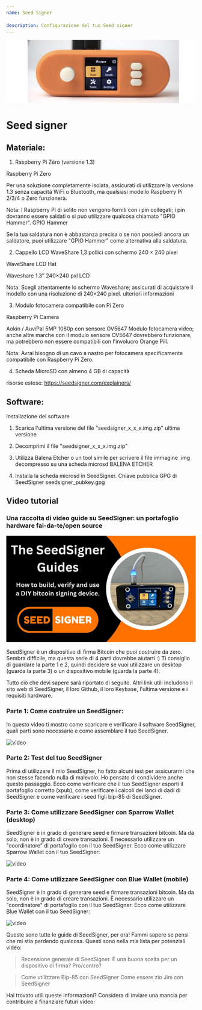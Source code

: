 ```yaml
---
name: Seed Signer

description: Configurazione del tuo Seed signer
---
```


![cover](assets/cover.jpeg)

# Seed signer

## Materiale:

1. Raspberry Pi Zéro (versione 1.3)

Raspberry Pi Zero

Per una soluzione completamente isolata, assicurati di utilizzare la versione 1.3 senza capacità WiFi o Bluetooth, ma qualsiasi modello Raspberry Pi 2/3/4 o Zero funzionerà.

Nota: I Raspberry Pi di solito non vengono forniti con i pin collegati; i pin dovranno essere saldati o si può utilizzare qualcosa chiamato "GPIO Hammer".
GPIO Hammer

Se la tua saldatura non è abbastanza precisa o se non possiedi ancora un saldatore, puoi utilizzare "GPIO Hammer" come alternativa alla saldatura.

2. Cappello LCD WaveShare 1,3 pollici con schermo 240 × 240 pixel

WaveShare LCD Hat

Waveshare 1.3″ 240×240 pxl LCD

Nota: Scegli attentamente lo schermo Waveshare; assicurati di acquistare il modello con una risoluzione di 240×240 pixel.
ulteriori informazioni

3. Modulo fotocamera compatibile con Pi Zero

Raspberry Pi Camera

Aokin / AuviPal 5MP 1080p con sensore OV5647 Modulo fotocamera video; anche altre marche con il modulo sensore OV5647 dovrebbero funzionare, ma potrebbero non essere compatibili con l'involucro Orange Pill.

Nota: Avrai bisogno di un cavo a nastro per fotocamera specificamente compatibile con Raspberry Pi Zero.

4. Scheda MicroSD con almeno 4 GB di capacità

risorse estese: https://seedsigner.com/explainers/

## Software:

Installazione del software

1. Scarica l'ultima versione del file "seedsigner_x_x_x.img.zip"
   ultima versione

2. Decomprimi il file "seedsigner_x_x_x.img.zip"

3. Utilizza Balena Etcher o un tool simile per scrivere il file immagine .img decompresso su una scheda microsd
   BALENA ETCHER

4. Installa la scheda microsd in SeedSigner.
   Chiave pubblica GPG di SeedSigner
   seedsigner_pubkey.gpg

## Video tutorial

### Una raccolta di video guide su SeedSigner: un portafoglio hardware fai-da-te/open source

![image](assets/1.jpeg)

SeedSigner è un dispositivo di firma Bitcoin che puoi costruire da zero. Sembra difficile, ma questa serie di 4 parti dovrebbe aiutarti :) Ti consiglio di guardare la parte 1 e 2, quindi decidere se vuoi utilizzare un desktop (guarda la parte 3) o un dispositivo mobile (guarda la parte 4).

Tutto ciò che devi sapere sarà riportato di seguito. Altri link utili includono il sito web di SeedSigner, il loro Github, il loro Keybase, l'ultima versione e i requisiti hardware.

### Parte 1: Come costruire un SeedSigner:

In questo video ti mostro come scaricare e verificare il software SeedSigner, quali parti sono necessarie e come assemblare il tuo SeedSigner.

![video](https://youtu.be/mGmNKYOXtxY)

### Parte 2: Test del tuo SeedSigner

Prima di utilizzare il mio SeedSigner, ho fatto alcuni test per assicurarmi che non stesse facendo nulla di malevolo. Ho pensato di condividere anche questo passaggio. Ecco come verificare che il tuo SeedSigner esporti il portafoglio corretto (xpub), come verificare i calcoli dei lanci di dadi di SeedSigner e come verificare i seed figli bip-85 di SeedSigner.

### Parte 3: Come utilizzare SeedSigner con Sparrow Wallet (desktop)

SeedSigner è in grado di generare seed e firmare transazioni bitcoin. Ma da solo, non è in grado di creare transazioni. È necessario utilizzare un "coordinatore" di portafoglio con il tuo SeedSigner. Ecco come utilizzare Sparrow Wallet con il tuo SeedSigner:

![video](ttps://youtu.be/IQb8dh-VTOg)

### Parte 4: Come utilizzare SeedSigner con Blue Wallet (mobile)

SeedSigner è in grado di generare seed e firmare transazioni bitcoin. Ma da solo, non è in grado di creare transazioni. È necessario utilizzare un "coordinatore" di portafoglio con il tuo SeedSigner. Ecco come utilizzare Blue Wallet con il tuo SeedSigner:

![video](https://youtu.be/x0Ee35Ct0r4)

Queste sono tutte le guide di SeedSigner, per ora! Fammi sapere se pensi che mi stia perdendo qualcosa. Questi sono nella mia lista per potenziali video:

> Recensione generale di SeedSigner. È una buona scelta per un dispositivo di firma? Pro/contro?

> Come utilizzare Bip-85 con SeedSigner
> Come essere zio Jim con SeedSigner

Hai trovato utili queste informazioni? Considera di inviare una mancia per contribuire a finanziare futuri video:
